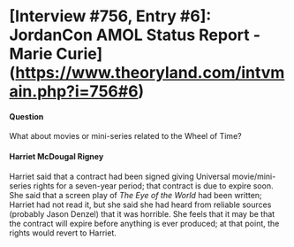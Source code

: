 # [Interview #756, Entry #6]: JordanCon AMOL Status Report - Marie Curie](https://www.theoryland.com/intvmain.php?i=756#6)

#### Question

What about movies or mini-series related to the Wheel of Time?

#### Harriet McDougal Rigney

Harriet said that a contract had been signed giving Universal movie/mini-series rights for a seven-year period; that contract is due to expire soon. She said that a screen play of
*The Eye of the World*
had been written; Harriet had not read it, but she said she had heard from reliable sources (probably Jason Denzel) that it was horrible. She feels that it may be that the contract will expire before anything is ever produced; at that point, the rights would revert to Harriet.

